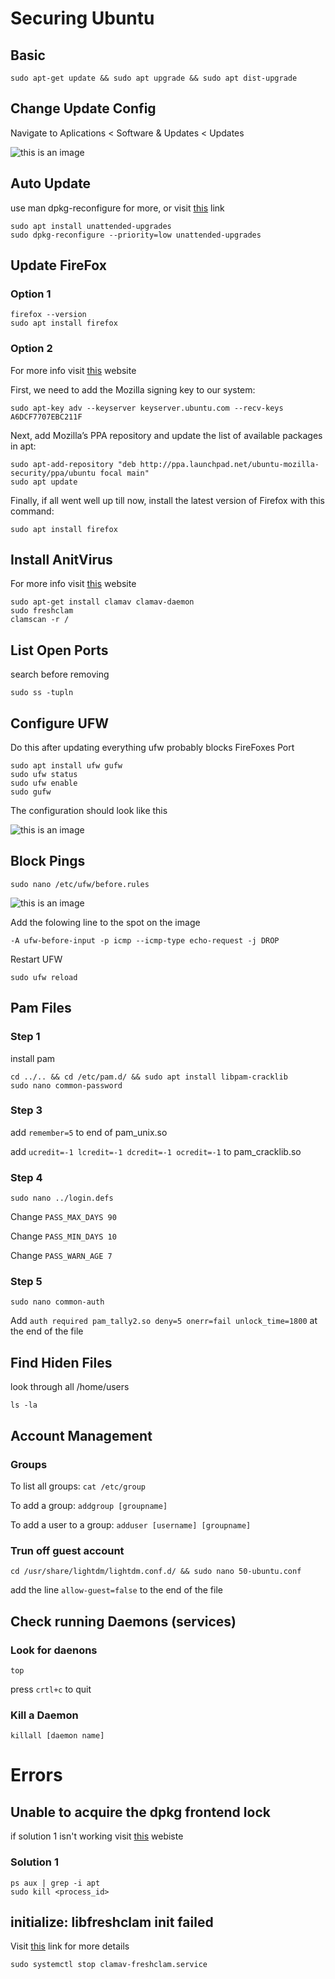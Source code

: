 # Securing Ubuntu


## Basic
```
sudo apt-get update && sudo apt upgrade && sudo apt dist-upgrade
```

## Change Update Config

Navigate to Aplications < Software & Updates < Updates

![this is an image](https://raw.githubusercontent.com/ArturK123/UbantuSecure/main/Screen%20Shot%202021-12-09%20at%205.52.08%20PM.png)

## Auto Update
use man dpkg-reconfigure for more, or visit [this](https://askubuntu.com/questions/590898/what-is-dpkg-reconfigure-and-how-is-it-different-from-dpkg-configure) link
```
sudo apt install unattended-upgrades
sudo dpkg-reconfigure --priority=low unattended-upgrades
```

## Update FireFox

### Option 1
```
firefox --version
sudo apt install firefox
```
### Option 2
For more info visit [this](https://linuxconfig.org/how-to-install-uninstall-and-update-firefox-on-ubuntu-20-04-focal-fossa-linux) website

First, we need to add the Mozilla signing key to our system:
```
sudo apt-key adv --keyserver keyserver.ubuntu.com --recv-keys A6DCF7707EBC211F
```

Next, add Mozilla’s PPA repository and update the list of available packages in apt:
```
sudo apt-add-repository "deb http://ppa.launchpad.net/ubuntu-mozilla-security/ppa/ubuntu focal main"
sudo apt update
```

Finally, if all went well up till now, install the latest version of Firefox with this command:
```
sudo apt install firefox
```



## Install AnitVirus

For more info visit [this](https://www.unixmen.com/installing-scanning-clamav-ubuntu-14-04-linux/) website
```
sudo apt-get install clamav clamav-daemon
sudo freshclam
clamscan -r /
```
## List Open Ports

search before removing
```
sudo ss -tupln
```

## Configure UFW

Do this after updating everything ufw probably blocks FireFoxes Port
```
sudo apt install ufw gufw
sudo ufw status
sudo ufw enable
sudo gufw
```

The configuration should look like this

![this is an image](https://raw.githubusercontent.com/ArturK123/UbantuSecure/main/Screen%20Shot%202021-12-09%20at%2010.21.22%20PM.png)

## Block Pings
```
sudo nano /etc/ufw/before.rules
```

![this is an image](https://raw.githubusercontent.com/ArturK123/UbantuSecure/main/Screen%20Shot%202021-12-09%20at%205.27.19%20PM.png)

Add the folowing line to the spot on the image

```
-A ufw-before-input -p icmp --icmp-type echo-request -j DROP
```

Restart UFW

```
sudo ufw reload
```

## Pam Files

### Step 1

install pam
```
cd ../.. && cd /etc/pam.d/ && sudo apt install libpam-cracklib
sudo nano common-password
```
### Step 3

add `remember=5` to end of pam_unix.so

add `ucredit=-1 lcredit=-1 dcredit=-1 ocredit=-1` to pam_cracklib.so

### Step 4

```
sudo nano ../login.defs
```

Change `PASS_MAX_DAYS 90`

Change `PASS_MIN_DAYS 10`

Change `PASS_WARN_AGE 7`

### Step 5
```
sudo nano common-auth
```

Add `auth required pam_tally2.so deny=5 onerr=fail unlock_time=1800` at the end of the file

## Find Hiden Files
look through all /home/users
```
ls -la
```

## Account Management

### Groups

To list all groups: `cat /etc/group`

To add a group: `addgroup [groupname]`

To add a user to a group: `adduser [username] [groupname]`

### Trun off guest account

```
cd /usr/share/lightdm/lightdm.conf.d/ && sudo nano 50-ubuntu.conf
```

add the line `allow-guest=false` to the end of the file

## Check running Daemons (services)

### Look for daenons
```top```

press `crtl+c` to quit

### Kill a Daemon
```killall [daemon name]```


# Errors

## Unable to acquire the dpkg frontend lock
if solution 1 isn't working visit [this](https://www.linuxfordevices.com/tutorials/ubuntu/fix-unable-to-acquire-the-dpkg-frontend-lock) webiste

### Solution 1
```
ps aux | grep -i apt
sudo kill <process_id>
```

## initialize: libfreshclam init failed
Visit [this](https://askubuntu.com/questions/1292583/clamav-freshclam-did-not-working) link for more details
```
sudo systemctl stop clamav-freshclam.service
```
